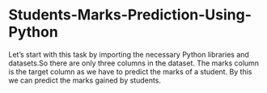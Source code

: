 # Students-Marks-Prediction-Using-Python
Let’s start with this task by importing the necessary Python libraries and datasets.So there are only three columns in the dataset. The marks column is the target column as we have to predict the marks of a student. By this we can predict the marks gained by students. 
